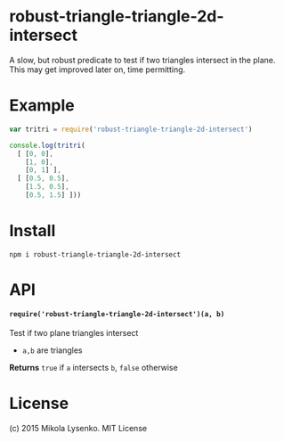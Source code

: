 robust-triangle-triangle-2d-intersect
=====================================
A slow, but robust predicate to test if two triangles intersect in the plane.  This may get improved later on, time permitting.

# Example

```javascript
var tritri = require('robust-triangle-triangle-2d-intersect')

console.log(tritri(
  [ [0, 0],
    [1, 0],
    [0, 1] ],
  [ [0.5, 0.5],
    [1.5, 0.5],
    [0.5, 1.5] ]))
```

# Install

```
npm i robust-triangle-triangle-2d-intersect
```

# API

#### `require('robust-triangle-triangle-2d-intersect')(a, b)`
Test if two plane triangles intersect

* `a,b` are triangles

**Returns** `true` if `a` intersects `b`, `false` otherwise

# License
(c) 2015 Mikola Lysenko. MIT License

